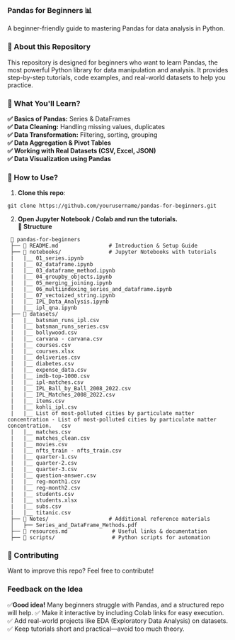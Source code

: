 ### Pandas for Beginners 📊

A beginner-friendly guide to mastering Pandas for data analysis in Python.

### 📌 About this Repository

This repository is designed for beginners who want to learn Pandas, the most powerful Python library for data manipulation and analysis. It provides step-by-step tutorials, code examples, and real-world datasets to help you practice.

### 📖 What You'll Learn?

**✅ Basics of Pandas:** Series & DataFrames<br>
**✅ Data Cleaning:** Handling missing values, duplicates<br>
**✅ Data Transformation:** Filtering, sorting, grouping<br>
**✅ Data Aggregation & Pivot Tables**<br>
**✅ Working with Real Datasets (CSV, Excel, JSON)**<br>
**✅ Data Visualization using Pandas**<br>

### 🚀 How to Use?

1. **Clone this repo**:
```shell
git clone https://github.com/yourusername/pandas-for-beginners.git
```
2. **Open Jupyter Notebook / Colab and run the tutorials.**<br>
**📁 Structure**
````
 📂 pandas-for-beginners  
 ├── 📄 README.md                # Introduction & Setup Guide  
 ├── 📁 notebooks/               # Jupyter Notebooks with tutorials  
 |   |__ 01_series.ipynb
 |   |__ 02_dataframe.ipynb
 |   |__ 03_dataframe_method.ipynb
 |   |__ 04_groupby_objects.ipynb
 |   |__ 05_merging_joining.ipynb
 |   |__ 06_multiindexing_series_and_dataframe.ipynb
 |   |__ 07_vectoized_string.ipynb
 |   |__ IPL_Data_Analysis.ipynb
 |   |__ ipl_qna.ipynb
 ├── 📁 datasets/  
 |   |__ batsman_runs_ipl.csv
 |   |__ batsman_runs_series.csv
 |   |__ bollywood.csv
 |   |__ carvana - carvana.csv
 |   |__ courses.csv
 |   |__ courses.xlsx
 |   |__ deliveries.csv
 |   |__ diabetes.csv
 |   |__ expense_data.csv
 |   |__ imdb-top-1000.csv
 |   |__ ipl-matches.csv
 |   |__ IPL_Ball_by_Ball_2008_2022.csv
 |   |__ IPL_Matches_2008_2022.csv
 |   |__ items.csv
 |   |__ kohli_ipl.csv
 |   |__ List of most-polluted cities by particulate matter concentration - List of most-polluted cities by particulate matter concentration.   csv
 |   |__ matches.csv
 |   |__ matches_clean.csv
 |   |__ movies.csv
 |   |__ nfts_train - nfts_train.csv
 |   |__ quarter-1.csv
 |   |__ quarter-2.csv
 |   |__ quarter-3.csv
 |   |__ question-answer.csv
 |   |__ reg-month1.csv
 |   |__ reg-month2.csv
 |   |__ students.csv
 |   |__ students.xlsx
 |   |__ subs.csv
 |   |__ titanic.csv
 ├── 📁 Notes/                   # Additional reference materials  
 │   ├── Series_and_DataFrame_Methods.pdf  
 ├── 📄 resources.md              # Useful links & documentation  
 ├── 📁 scripts/                  # Python scripts for automation  
````
### 📢 Contributing
Want to improve this repo? Feel free to contribute!

### Feedback on the Idea

✅**Good idea!** Many beginners struggle with Pandas, and a structured repo will help.
✅ Make it interactive by including Colab links for easy execution.
✅ Add real-world projects like EDA (Exploratory Data Analysis) on datasets.
✅ Keep tutorials short and practical—avoid too much theory.